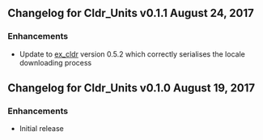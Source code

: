 ## Changelog for Cldr_Units v0.1.1 August 24, 2017

### Enhancements

* Update to [ex_cldr](https://hex.pm/packages/ex_cldr) version 0.5.2 which correctly serialises the locale downloading process

## Changelog for Cldr_Units v0.1.0 August 19, 2017

### Enhancements

* Initial release